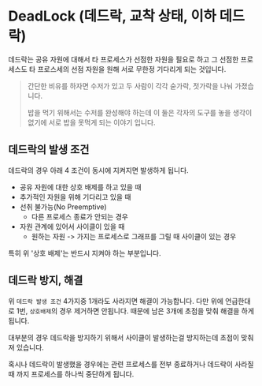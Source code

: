 # DeadLock (데드락, 교착 상태, 이하 데드락)

데드락는 공유 자원에 대해서 타 프로세스가 선점한 자원을 필요로 하고 그 선점한 프로세스도 타 프로스세의 선점 자원을 원해 서로 무한정 기다리게 되는 것입니다.



> 간단한 비유를 하자면 수저가 있고 두 사람이 각각 숟가락, 젓가락을 나눠 가졌습니다.
>
> 밥을 먹기 위해서는 수저를 완성해야 하는데 이 둘은 각자의 도구를 놓을 생각이 없기에 서로 밥을 못먹게 되는 이야기 입니다.



## 데드락의 발생 조건

데드락의 경우 아래 4 조건이 동시에 지켜지면 발생하게 됩니다.

- 공유 자원에 대한 상호 배제를 하고 있을 때
- 추가적인 자원을 위해 기다리고 있을 때
- 선취 불가능(No Preemptive)
  - 다른 프로세스 종료가 안되는 경우
- 자원 관계에 있어서 사이클이 있을 때 
  - 원하는 자원 -> 가지는 프로세스로 그래프를 그릴 때 사이클이 있는 경우

특히 위 '상호 배제'는 반드시 지켜야 하는 부분입니다.



## 데드락 방지, 해결

위 `데드락 발생 조건` 4가지중 1개라도 사라지면 해결이 가능합니다. 다만 위에 언급한대로 1번, `상호배제`의 경우 제거하면 안됩니다. 때문에 남은 3개에 초점을 맞춰 해결을 하게 됩니다.

대부분의 경우 데드락을 방지하기 위해서 사이클이 발생하는걸 방지하는데 초점이 맞춰져 있습니다.



혹시나 데드락이 발생했을 경우에는 관련 프로세스를 전부 종료하거나 데드락이 사라질 때 까지 프로세스를 하나씩 중단하게 됩니다.



